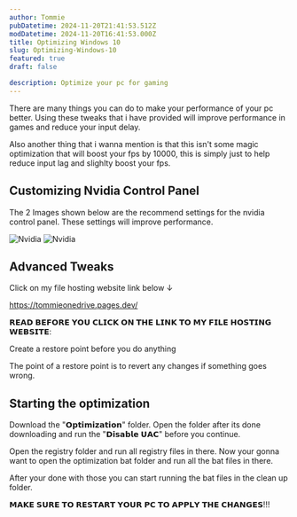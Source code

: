 ```yaml
---
author: Tommie
pubDatetime: 2024-11-20T21:41:53.512Z
modDatetime: 2024-11-20T16:41:53.000Z
title: Optimizing Windows 10
slug: Optimizing-Windows-10
featured: true
draft: false

description: Optimize your pc for gaming
---
```


There are many things you can do to make your performance of your pc better. Using these tweaks that i have provided will improve performance in games and reduce your input delay.

 Also another thing that i wanna mention is that this isn't some magic optimization that will boost your fps by 10000, this is simply just to help reduce input lag and slighlty boost your fps. 

## Customizing Nvidia Control Panel

The 2 Images shown below are the recommend settings for the nvidia control panel. These settings will improve performance.

![Nvidia](@assets/images/nvidia1.png)
![Nvidia](@assets/images/nvidia2.png)

## Advanced Tweaks

Click on my file hosting website link below ↓

https://tommieonedrive.pages.dev/

𝗥𝗘𝗔𝗗 𝗕𝗘𝗙𝗢𝗥𝗘 𝗬𝗢𝗨 𝗖𝗟𝗜𝗖𝗞 𝗢𝗡 𝗧𝗛𝗘 𝗟𝗜𝗡𝗞 𝗧𝗢 𝗠𝗬 𝗙𝗜𝗟𝗘 𝗛𝗢𝗦𝗧𝗜𝗡𝗚 𝗪𝗘𝗕𝗦𝗜𝗧𝗘:

Create a restore point before you do anything

The point of a restore point is to revert any changes if something goes wrong. 

## Starting the optimization

Download the "𝗢𝗽𝘁𝗶𝗺𝗶𝘇𝗮𝘁𝗶𝗼𝗻" folder. Open the folder after its done downloading and run the "𝗗𝗶𝘀𝗮𝗯𝗹𝗲 𝗨𝗔𝗖" before you continue. 

Open the registry folder and run all registry files in there. 
Now your gonna want to open the optimization bat folder and run all the bat files in there. 

After your done with those you can start running the bat files in the clean up folder. 

𝗠𝗔𝗞𝗘 𝗦𝗨𝗥𝗘 𝗧𝗢 𝗥𝗘𝗦𝗧𝗔𝗥𝗧 𝗬𝗢𝗨𝗥 𝗣𝗖 𝗧𝗢 𝗔𝗣𝗣𝗟𝗬 𝗧𝗛𝗘 𝗖𝗛𝗔𝗡𝗚𝗘𝗦!!!



